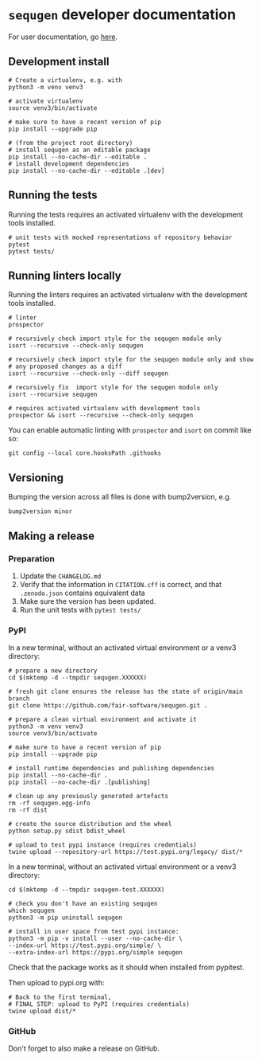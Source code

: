 # `sequgen` developer documentation

For user documentation, go [here](README.md).

## Development install

``` {.sourceCode .shell}
# Create a virtualenv, e.g. with
python3 -m venv venv3

# activate virtualenv
source venv3/bin/activate

# make sure to have a recent version of pip
pip install --upgrade pip 

# (from the project root directory)
# install sequgen as an editable package
pip install --no-cache-dir --editable .
# install development dependencies
pip install --no-cache-dir --editable .[dev]
```

## Running the tests

Running the tests requires an activated virtualenv with the development
tools installed.

``` {.sourceCode .shell}
# unit tests with mocked representations of repository behavior
pytest
pytest tests/

```

## Running linters locally

Running the linters requires an activated virtualenv with the
development tools installed.

``` {.sourceCode .shell}
# linter
prospector

# recursively check import style for the sequgen module only
isort --recursive --check-only sequgen

# recursively check import style for the sequgen module only and show
# any proposed changes as a diff
isort --recursive --check-only --diff sequgen

# recursively fix  import style for the sequgen module only
isort --recursive sequgen
```

``` {.sourceCode .shell}
# requires activated virtualenv with development tools
prospector && isort --recursive --check-only sequgen
```

You can enable automatic linting with `prospector` and `isort` on commit
like so:

``` {.sourceCode .shell}
git config --local core.hooksPath .githooks
```

## Versioning

Bumping the version across all files is done with bump2version, e.g.

``` {.sourceCode .shell}
bump2version minor
```

## Making a release

### Preparation

1.  Update the `CHANGELOG.md`
2.  Verify that the information in `CITATION.cff` is correct, and that
    `.zenodo.json` contains equivalent data
3.  Make sure the version has been updated.
4.  Run the unit tests with `pytest tests/`

### PyPI

In a new terminal, without an activated virtual environment or a venv3
directory:

``` {.sourceCode .shell}
# prepare a new directory
cd $(mktemp -d --tmpdir sequgen.XXXXXX)

# fresh git clone ensures the release has the state of origin/main branch
git clone https://github.com/fair-software/sequgen.git .

# prepare a clean virtual environment and activate it
python3 -m venv venv3
source venv3/bin/activate

# make sure to have a recent version of pip
pip install --upgrade pip 

# install runtime dependencies and publishing dependencies
pip install --no-cache-dir .
pip install --no-cache-dir .[publishing]

# clean up any previously generated artefacts 
rm -rf sequgen.egg-info
rm -rf dist

# create the source distribution and the wheel
python setup.py sdist bdist_wheel

# upload to test pypi instance (requires credentials)
twine upload --repository-url https://test.pypi.org/legacy/ dist/*
```

In a new terminal, without an activated virtual environment or a venv3
directory:

``` {.sourceCode .shell}
cd $(mktemp -d --tmpdir sequgen-test.XXXXXX)

# check you don't have an existing sequgen
which sequgen
python3 -m pip uninstall sequgen

# install in user space from test pypi instance:
python3 -m pip -v install --user --no-cache-dir \
--index-url https://test.pypi.org/simple/ \
--extra-index-url https://pypi.org/simple sequgen
```

Check that the package works as it should when installed from pypitest.

Then upload to pypi.org with:

``` {.sourceCode .shell}
# Back to the first terminal,
# FINAL STEP: upload to PyPI (requires credentials)
twine upload dist/*
```

### GitHub

Don't forget to also make a release on GitHub.
